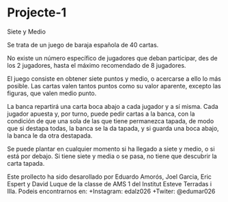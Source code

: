 # Projecte-1

Siete y Medio

Se trata de un juego de baraja española de 40 cartas.

No existe un número específico de jugadores que deban participar, des de los 2 jugadores, hasta el máximo recomendado de 8 jugadores.

El juego consiste en obtener siete puntos y medio, o acercarse a ello lo más posible. Las cartas valen tantos puntos como su valor aparente, excepto las figuras, que valen medio punto.

La banca repartirá una carta boca abajo a cada jugador y a sí misma.
Cada jugador apuesta y, por turno, puede pedir cartas a la banca, con la condición de que una sola de las que tiene permanezca tapada, de modo que si destapa todas, la banca se la da tapada, y si guarda una boca abajo, la banca le da otra destapada.

Se puede plantar en cualquier momento si ha llegado a siete y medio, o si está por debajo. Si tiene siete y media o se pasa, no tiene que descubrir la carta tapada.

Este prollecto ha sido desarollado por Eduardo Amorós, Joel Garcia, Eric Espert y David Luque de la classe de AMS 1 del Institut Esteve Terradas i Illa.
Podeis encontrarnos en:
+Instagram: edalz026 
+Twiter: @edumar026
